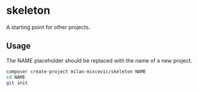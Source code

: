# skeleton

A starting point for other projects.

## Usage

The NAME placeholder should be replaced with the name of a new project.

```bash
composer create-project milan-miscevic/skeleton NAME
cd NAME
git init
```